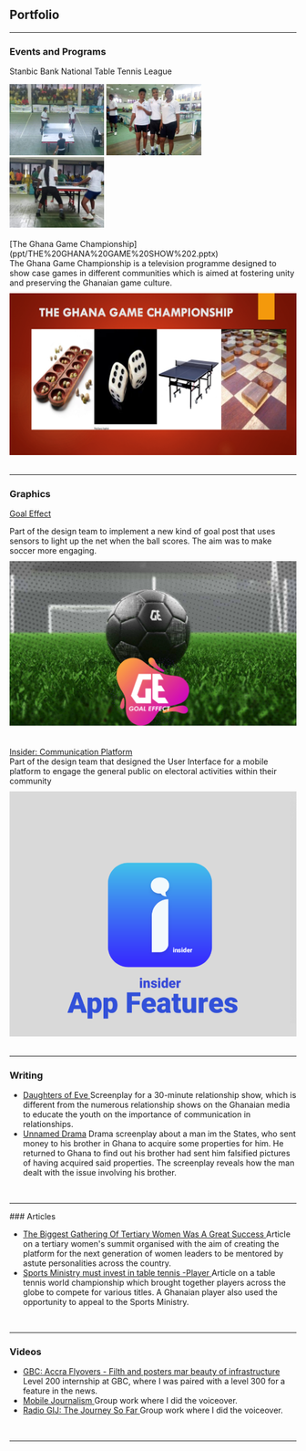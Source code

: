 ## Portfolio

---

### Events and Programs 

<a>Stanbic Bank National Table Tennis League</a>
<div>
  <a href="images/PHOTO-2019-10-10-15-05-47 1.jpg?raw=true" target="_blank"><img src="images/PHOTO-2019-10-10-15-05-47 1.jpg?raw=true" style="max-width: 33%;"/></a>
  <a href="images/PHOTO-2019-10-10-15-05-47 1.jpg?raw=true" target="_blank"><img src="images/PHOTO-2019-10-10-15-05-47.jpg?raw=true" style="max-width: 33%;"/></a>
  <a href="images/PHOTO-2019-10-10-15-05-47 1.jpg?raw=true" target="_blank"><img src="images/PHOTO-2019-10-10-15-05-48.jpg?raw=true" style="max-width: 33%;"/></a>
</div>

<br>
[The Ghana Game Championship](ppt/THE%20GHANA%20GAME%20SHOW%202.pptx)
<div>The Ghana Game Championship is a television programme designed to show case games in different communities which is aimed at fostering unity and preserving the  Ghanaian game culture.</div>
<div style="margin-top: 10px;"><a href="ppt/THE%20GHANA%20GAME%20SHOW%202.pptx" target="_blank"><img src="images/Game%20Show.png?raw=true"/></a></div>
<br>
<hr>

### Graphics

<a href="pdf/Goal%20Effect.pdf" target="_blank">Goal Effect</a>
<div>Part of the design team to implement a new kind of goal post that uses sensors to light up the net when the ball scores. The aim was to make soccer more engaging.</div>
<div style="margin-top: 10px;"><a href="pdf/Goal%20Effect.pdf" target="_blank"><img src="images/Goal%20Effect.png?raw=true"/></a></div>
<br><br>
<a href="pdf/insider.pdf" target="_blank">Insider: Communication Platform</a>
<div>Part of the design team that designed the User Interface for a mobile platform to engage the general public on electoral activities within their community</div>
<div style="margin-top: 10px;"><a href="pdf/insider.pdf" target="_blank"><img src="images/Insider%20App.png?raw=true"/></a></div>

<br>
<hr>

### Writing
<ul> <li> <div> <a href="pdf/Daughters%20of%20Eve.pdf" target="_blank"> Daughters of Eve </a>
  Screenplay for a 30-minute relationship show, which is different from the numerous relationship shows on the Ghanaian media to educate the youth on the importance of communication in relationships. </div> </li>
  <li> <div> <a href="pdf/Drama.pdf" target="_blank"> Unnamed Drama</a>
Drama screenplay about a man im the States, who sent money to his brother in Ghana to acquire some properties for him. He returned to Ghana to find out his brother had sent him falsified pictures of having acquired said properties. The screenplay reveals how the man dealt with the issue involving his brother. </div></li></ul>
<br>
<hr>
### Articles
<ul>
  <li>
    <div>
      <a href="https://www.modernghana.com/news/839310/the-biggest-gathering-of-tertiary-women-was-a-great-success.html" target="_blank"> The Biggest Gathering Of Tertiary Women Was A Great Success </a>
      Article on a tertiary women's summit organised with the aim  of creating the platform for the next generation of women leaders to be mentored by astute personalities across the country.  
    </div>
  </li>
 
  <li>
    <div>
      <a href="https://www.primenewsghana.com/sports/sports-ministry-must-invest-in-table-tennis-player.html" target="_blank"> Sports Ministry must invest in table tennis -Player </a>
      Article on a table tennis world championship which brought together players across the globe to compete for various titles. A Ghanaian player also used the opportunity to appeal to the Sports Ministry.
    </div>
  </li>
</ul>

 <br>
<hr>

### Videos
<ul>
  <li>
    <div>
      <a href="https://drive.google.com/file/d/14iH8t-rJywYQt8Q59acWNijVFAXypIVu/view?usp=drivesdk" target="_blank"> GBC: Accra Flyovers - Filth and posters mar beauty of infrastructure </a>
      Level 200 internship at GBC, where I was paired with a level 300 for a feature in the news.
    </div>
  </li>
 
  <li>
    <div>
      <a href="https://drive.google.com/file/d/1h155pndiBmZ5FZRb-s0Y0hNJqoOcjsIM/view?usp=drivesdk" target="_blank"> Mobile Journalism </a>
      Group work where I did the voiceover. 
    </div>
  </li>
  
   <li>
    <div>
      <a href="https://drive.google.com/file/d/1VcvhOuldL6hcojf-QyLFBBNFOqSzftlV/view?usp=drivesdk" target="_blank"> Radio GIJ: The Journey So Far </a>
      Group work where I did the voiceover. 
    </div>
  </li>
</ul>

<br>
<hr>
<!-- <p style="font-size:11px">Page template forked from <a href="https://github.com/evanca/quick-portfolio">evanca</a></p> -->
<!-- Remove above link if you don't want to attibute -->

